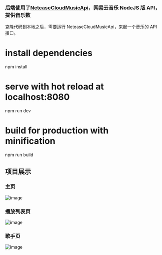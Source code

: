 <h3>后端使用了<a href='https://github.com/Binaryify/NeteaseCloudMusicApi'>NeteaseCloudMusicApi</a>，网易云音乐 NodeJS 版 API，提供音乐数</h3>

克隆代码到本地之后，需要运行 NeteaseCloudMusicApi，来起一个音乐的 API 接口。

# install dependencies
npm install

# serve with hot reload at localhost:8080
npm run dev

# build for production with minification
npm run build

<h2>项目展示</h2>

<h3>主页</h3>

![image](https://github.com/shashademao/vue-music/blob/master/screenshot/1.gif)

<h3>播放列表页</h3>

![image](https://github.com/shashademao/vue-music/blob/master/screenshot/2.gif)

<h3>歌手页</h3>

![image](https://github.com/shashademao/vue-music/blob/master/screenshot/3.gif)
